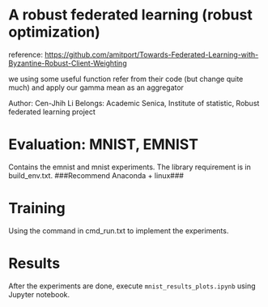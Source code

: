 # A robust federated learning (robust optimization)
reference: https://github.com/amitport/Towards-Federated-Learning-with-Byzantine-Robust-Client-Weighting

we using some useful function refer from their code (but change quite much) and apply our gamma mean as an aggregator

Author: Cen-Jhih Li
Belongs: Academic Senica, Institute of statistic, Robust federated learning project
# Evaluation: MNIST, EMNIST

Contains the emnist and mnist experiments. 
The library requirement is in build_env.txt.
###Recommend Anaconda + linux###

# Training

Using the command in cmd_run.txt to implement the experiments.

# Results

After the experiments are done, execute `mnist_results_plots.ipynb` using Jupyter notebook.
